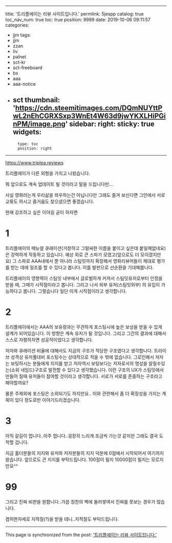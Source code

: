 
---
title: '트리플에이는 리뷰 사이트입니다.'
permlink: 5jespp
catalog: true
toc_nav_num: true
toc: true
position: 9999
date: 2019-10-06 09:11:57
categories:
- jjm
tags:
- jjm
- zzan
- liv
- palnet
- sct-kr
- sct-freeboard
- bs
- aaa
- aaa-notice
- sct
thumbnail: 'https://cdn.steemitimages.com/DQmNUYttPwL2nEhCGRXSxp3WnEt4W63d9jwYKXLHiPGinPM/image.png'
sidebar:
    right:
        sticky: true
widgets:
    -
        type: toc
        position: right
---


https://www.triplea.reviews

트리플에이가 다른 외형을 가지고 나왔습니다.

뭐 앞으로도 계속 업데이트 될 것이라고 말을 드립니다만...


사실 영화라는게 우리삶을 좌우하는건 아닙니다만 그래도 즐겨 보신다면 그안에서 서로 교류도 하시고 즐거움도 찾으셨으면 좋겠습니다.


현재 강조하고 싶은 이야길 굳이 하자면

# 1
트리플에이의 메뉴얼 큐래이션(거창하고 그럴싸한 이름을 붙이고 싶은데 붙일께없네요)은 강력하게 작동하고 있습니다. 예상 외로 큰 스파가 모였고(앞으로도 더 모이겠지만요) 그 스파로 AAA내에서 뿐 아니라 스팀잇까지 확장해서  영화리뷰어들이 제대로 평가를 받는 데에 일조를 할 수 있다고 봅니다.  이를 발판으로 선순환을 기대해봅니다.

트리플에이의 영향력이 스팀잇 내부에서 글로벌하게 커져서 스팀잇유저로부터 인정을 받을 때, 그때가 시작점이라고 봅니다. 그리고 나서 외부 유저(스팀잇외부) 의 유입이 가능하다고 봅니다. 그렇습니다 일단 이게 시작점이라고 생각합니다.

# 2
 트리플에이에서는 AAA의 보유량과는 무관하게 포스팅시에 높은 보상을 받을 수 있게 설계가 되어있습니다.  이 방향은 계속 유지가 될 것입니다. 그리고 그간의 결과에 대해서 스스로 자평하자면 성공적이었다고 생각합니다. 

 저자와 큐래이션 비율에 대해서도 지금의 구조가 적당한 구조였다고 생각합니다. 트라이브 성격상 유저풀대비 포스팅수는  상대적으로 적을 수 밖에 없습니다.  그로인해서 저자는 보팅하시는 분들에게 지지를 받고 저자역시 보팅보다는 저자로서의 명성을 알릴수있는(소위 네임드)구조로 발전할 수 있다고 생각했습니다. 
 이런 구조의 UX가 스팀잇에서 만들어 질때 유저들이 참여할 것이라고 생각합니다. 서로가 서로를 존중하는 구조라고 해야할까요? 
 
 물론 주제외에 포스팅은 소외되기도 하지만요.. 이와 관련해서 좀 더 확장성을 가지는 계획이 있다 정도로만 이야기드리겠습니다.


# 3
아직 갈길이 멉니다..아주 멉니다..굉장히 느리게 조금씩 가는것 같지만 그래도 결국 도착할 겁니다.

지금 홀더분들의 지지와 유저와 저자분들의 지지 덕분에  0점에서 시작되어서 여기까지왔습니다.  앞으로도 큰 지지를 부탁드립니다. 100점이 될지 10000점이 될지는 모르지만요^^

# 99
그리고 진짜 비판을 원합니다..가끔 칭찬의 벽에 둘러쌓여서 진짜를 못보는 경우가 많습니다.

겸허한자세로 지적질(?)을 받을 테니..지적질도 부탁드립니다.

- - -

This page is synchronized from the post: ['트리플에이는 리뷰 사이트입니다.'](https://steemit.com/@virus707/5jespp)
